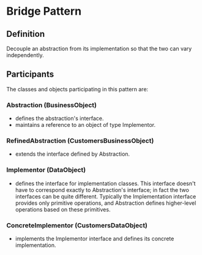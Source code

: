 # Bridge Pattern 
## Definition

Decouple an abstraction from its implementation so that the two can vary independently.



## Participants

The classes and objects participating in this pattern are:

### Abstraction   (BusinessObject)
* defines the abstraction's interface.
* maintains a reference to an object of type Implementor.

### RefinedAbstraction   (CustomersBusinessObject)
* extends the interface defined by Abstraction.

### Implementor   (DataObject)
* defines the interface for implementation classes. This interface doesn't have to correspond exactly to Abstraction's interface; in fact the two interfaces can be quite different. Typically the Implementation interface provides only primitive operations, and Abstraction defines higher-level operations based on these primitives.

### ConcreteImplementor   (CustomersDataObject)
* implements the Implementor interface and defines its concrete implementation.

